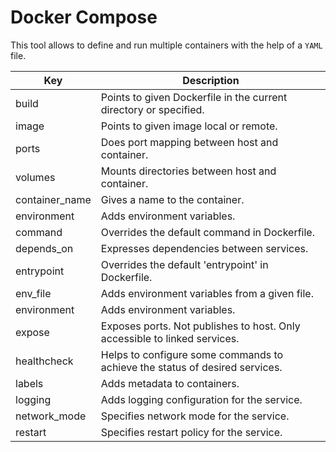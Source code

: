 # Docker Compose

This tool allows to define and run multiple containers with the help of a `YAML` file.

| Key | Description |
| ------- | ----------- |
| build | Points to given Dockerfile in the current directory or specified. |
| image | Points to given image local or remote. |
| ports | Does port mapping between host and container. |
| volumes | Mounts directories between host and container. |
| container_name | Gives a name to the container. |
| environment | Adds environment variables. |
| command | Overrides the default command in Dockerfile. |
| depends_on | Expresses dependencies between services. |
| entrypoint | Overrides the default 'entrypoint' in Dockerfile. |
| env_file | Adds environment variables from a given file. |
| environment | Adds environment variables. |
| expose | Exposes ports. Not publishes to host. Only accessible to linked services. |
| healthcheck | Helps to configure some commands to achieve the status of desired services. |
| labels | Adds metadata to containers. |
| logging | Adds logging configuration for the service. |
| network_mode | Specifies network mode for the service. |
| restart | Specifies restart policy for the service. |
